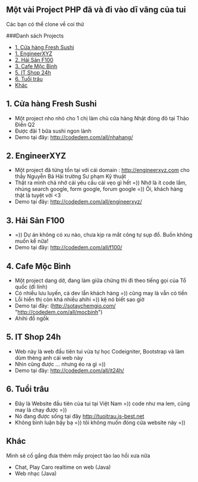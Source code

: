 ## Một vài Project PHP đã và đi vào dĩ vãng của tui 

Các bạn có thể clone về coi thử

###Danh sách Projects
- [1. Cửa hàng Fresh Sushi](#freshsushi)
- [1. EngineerXYZ](#engineerxyz)
- [2. Hải Sản F100](#f100)
- [3. Cafe Mộc Bình](#mocbinh)
- [5. IT Shop 24h](#itshop)
- [6. Tuổi trâu](#tuoitrau)
- [Khác](#khac)

<a name="freshsushi"></a>
## 1. Cửa hàng Fresh Sushi
- Một project nho nhỏ cho 1 chị làm chủ cửa hàng Nhật đóng đô tại Thảo Điền Q2
- Được đãi 1 bữa sushi ngon lành 
- Demo tại đây: http://codedem.com/all/nhahang/

<a name="engineerxyz"></a>
## 2. EngineerXYZ
- Một project đã từng tồn tại với cái domain : http://engineerxyz.com cho thầy Nguyễn Bá Hải trường Sư phạm Kỹ thuật
- Thật ra mình chả nhớ cái yêu cầu cái vẹo gì hết =)) Nhớ là ít code lắm, nhúng search google, form google, forum google =)) Ôi, khách hàng thật là tuyệt vời <3 
- Demo tại đây: http://codedem.com/all/engineerxyz/

<a name="f100"></a>
## 3. Hải Sản F100
- =)) Dự án không có xu nào, chưa kịp ra mắt công tự sụp đổ. Buồn không muốn kể nữa!
- Demo tại đây: http://codedem.com/all/f100/

<a name="mocbinh"></a>
## 4. Cafe Mộc Bình
- Một project dang dở, đang làm giữa chừng thì đi theo tiếng gọi của Tổ quốc (đi lính)
- Có nhiều lưu luyến, cả dev lẫn khách hàng =)) cũng may là vẫn có tiền 
- Lỗi hiển thị còn khá nhiều ahihi =)) kệ nó biết sao giờ
- Demo tại đây: (http://sotaychemgio.com/ "http://codedem.com/all/mocbinh")
- Ahihi đồ ngốk 

<a name="itshop"></a>
## 5. IT Shop 24h
- Web này là web đầu tiên tui vừa tự học Codeigniter, Bootstrap và làm dùm thèng anh cái web này 
- Nhìn cũng được ... nhưng éo ra gì =)) 
- Demo tại đây: http://codedem.com/all/it24h/

<a name="tuoitrau"></a>
## 6. Tuổi trâu
- Đây là Website đầu tiên của tui tại Việt Nam =)) code như ma lem, cũng may là chạy được =))
- Nó đang được sống tại đây http://tuoitrau.is-best.net
- Không bình luận bậy bạ =)) tôi không muốn đóng cửa website này =)) 

<a name="khac"></a>
## Khác
Mình sẽ cố gắng đưa thêm mấy project tào lao hồi xưa nữa 
- Chat, Play Caro realtime on web (Java)
- Web nhạc (Java)